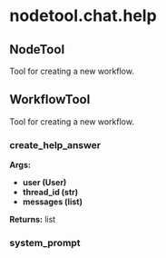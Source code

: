 # nodetool.chat.help

## NodeTool

Tool for creating a new workflow.

## WorkflowTool

Tool for creating a new workflow.

### create_help_answer

**Args:**
- **user (User)**
- **thread_id (str)**
- **messages (list)**

**Returns:** list

### system_prompt

